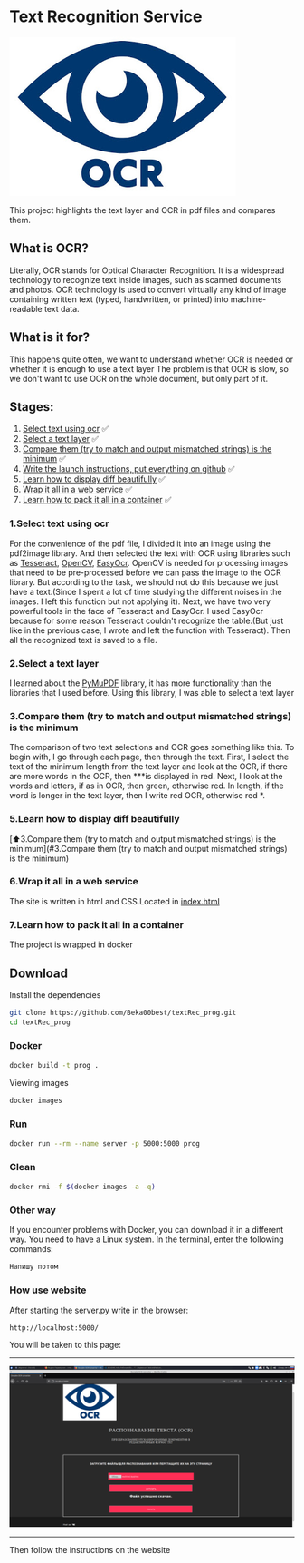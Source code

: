 # Text Recognition Service
![Image alt](https://github.com/Beka00best/textRec_prog/blob/main/static/img/ocr.jpg)

This project highlights the text layer and OCR in pdf files and compares them.

## What is OCR?

Literally, OCR stands for Optical Character Recognition. It is a widespread technology to recognize text inside images, such as scanned documents and photos. OCR technology is used to convert virtually any kind of image containing written text (typed, handwritten, or printed) into machine-readable text data.

## What is it for?

This happens quite often, we want to understand whether OCR is needed or whether it is enough to use a text layer
The problem is that OCR is slow, so we don't want to use OCR on the whole document, but only part of it.

## Stages:
1. [Select text using ocr](#Select-text-using-ocr) :white_check_mark: 
2. [Select a text layer](#Select-a-text-layer) :white_check_mark: 
3. [Compare them (try to match and output mismatched strings) is the minimum](#Compare-them-(try-to-match-and-output-mismatched-strings)-is-the-minimum) :white_check_mark: 
4. [Write the launch instructions, put everything on github](#Write-the-launch-instructions,-put-everything-on-github) :white_check_mark: 
5. [Learn how to display diff beautifully](#Learn-how-to-display-diff-beautifully) :white_check_mark: 
6. [Wrap it all in a web service](#Wrap-it-all-in-a-web-service) :white_check_mark: 
7. [Learn how to pack it all in a container](#Learn-how-to-pack-it-all-in-a-container) :white_check_mark: 

### 1.Select text using ocr
For the convenience of the pdf file, I divided it into an image using the pdf2image library. And then selected the text with OCR using libraries such as [Tesseract](https://github.com/tesseract-ocr/tesseract), [OpenCV](https://github.com/opencv/opencv), [EasyOcr](https://github.com/JaidedAI/EasyOCR). OpenCV is needed for processing images that need to be pre-processed before we can pass the image to the OCR library. But according to the task, we should not do this because we just have a text.(Since I spent a lot of time studying the different noises in the images. I left this function but not applying it). Next, we have two very powerful tools in the face of Tesseract and EasyOcr. I used EasyOcr because for some reason Tesseract couldn't recognize the table.(But just like in the previous case, I wrote and left the function with Tesseract). Then all the recognized text is saved to a file.
### 2.Select a text layer
I learned about the [PyMuPDF](https://github.com/pymupdf/PyMuPDF) library, it has more functionality than the libraries that I used before. Using this library, I was able to select a text layer
### 3.Compare them (try to match and output mismatched strings) is the minimum
The comparison of two text selections and OCR goes something like this. To begin with, I go through each page, then through the text. First, I select the text of the minimum length from the text layer and look at the OCR, if there are more words in the OCR, then ***is displayed in red. Next, I look at the words and letters, if as in OCR, then green, otherwise red. In length, if the word is longer in the text layer, then I write red OCR, otherwise red *.
### 5.Learn how to display diff beautifully
[:arrow_up:3.Compare them (try to match and output mismatched strings) is the minimum](#3.Compare them (try to match and output mismatched strings) is the minimum)
### 6.Wrap it all in a web service
The site is written in html and CSS.Located  in [index.html](#https://github.com/Beka00best/textRec_prog/blob/main/templates/index.html)
### 7.Learn how to pack it all in a container
The project is wrapped in docker
## Download
Install the dependencies
```sh
git clone https://github.com/Beka00best/textRec_prog.git
cd textRec_prog
```
### Docker
```sh
docker build -t prog .
```
Viewing images
```sh
docker images
```
### Run
```sh
docker run --rm --name server -p 5000:5000 prog
```
### Clean
```sh
docker rmi -f $(docker images -a -q)
```


### Other way
If you encounter problems with Docker, you can download it in a different way. You need to have a Linux system. In the terminal, enter the following commands:

```sh
Напишу потом
```

### How use website
After starting the server.py write in the browser:
```sh
http://localhost:5000/
```

You will be taken to this page:
***
![Image alt](https://github.com/Beka00best/textRec_prog/blob/main/static/img/01.png)
***
Then follow the instructions on the website